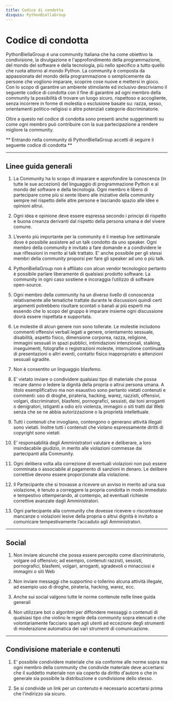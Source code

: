 ```yaml
---
title: Codice di condotta
disquis: PythonBiellaGroup
---
```


# Codice di condotta

PythonBiellaGroup é una community Italiana che ha come obiettivo la condivisione, la divulgazione e l'approfondimento della programmazione, del mondo del software e della tecnologia, più nello specifico a tutto quello che ruota attorno al mondo Python.
La community è composta da appassionatə del mondo della programmazione o semplicemente da persone che vogliono imparare, scoprire cose nuove e mettersi in gioco.
Con lo scopo di garantire un ambiente stimolante ed inclusivo descriviamo il seguente codice di condotta con il fine di garantire ad ogni membro della community la possibilità di trovare un luogo sicuro, rispettoso e accogliente, senza incorrere in forme di molestia o esclusione basate su: razza, sesso, orientamenti politico-religiosi o altre potenziali categorie discriminatorie.

Oltre a questo nel codice di condotta sono presenti anche suggerimenti su come ogni membro può contribuire con la sua partecipazione a rendere migliore la community.

** Entrando nella community di PythonBiellaGroup accetti di seguire il seguente codice di condotta **

---

## Linee guida generali

1. La Community ha lo scopo di imparare e approfondire la conoscenza (in tutte le sue accezioni) del linguaggio di programmazione Python e al mondo del software e della tecnologia. Ogni membro è libero di partecipare come più si sente libero alle iniziative della community sempre nel rispetto delle altre persone e lasciando spazio alle idee e opinioni altrui.

2. Ogni idea e opinione deve essere espressa secondo i principi di rispetto e buona creanza derivanti dal rispetto della persona umana e del vivere comune.

2. L’evento più importante per la community é il meetup live settimanale dove è possibile assistere ad un talk condotto da uno speaker. Ogni membro della community è invitato a fare domande e a condividere le sue riflessioni in merito al talk trattato. E’ anche possibile per gli stessi membri della community proporsi per fare gli speaker ad uno o più talk.

3. PythonBiellaGroup non è affiliato con alcun vendor tecnologico pertanto è possibile parlare liberamente di qualsiasi prodotto software. La community in ogni caso sostiene e incoraggia l’utilizzo di software open-source.

4. Ogni membro della community ha un diverso livello di conoscenza relativamente alle tematiche trattate durante le discussioni quindi certi argomenti potrebbero risultare scontati o banali ai più esperti ma essendo che lo scopo del gruppo è imparare insieme ogni discussione dovrà essere rispettata e supportata.

5. Le molestie di alcun genere non sono tollerate. Le molestie includono commenti offensivi verbali legati a genere, orientamento sessuale, disabilità, aspetto fisico, dimensione corporea, razza, religione, immagini sessuali in spazi pubblici, intimidazioni intenzionali, stalking, inseguimenti, fotografie o registrazioni moleste, interruzione continuata di presentazioni o altri eventi, contatto fisico inappropriato e attenzioni sessuali sgradite.

6. Non è consentito un linguaggio blasfemo.

7. E’ vietato inviare o condividere qualsiasi tipo di materiale che possa recare danno o ledere la dignità della propria o altrui persona umana.
A titolo esemplificativo ma non esaustivo sono pertanto vietati contenuti e commenti: uso di droghe, pirateria, hacking, warez, razzisti, offensivi, volgari, discriminatori, blasfemi, pornografici, sessisti, dai toni arroganti o denigratori, istiganti a odio e/o violenza, immagini o siti tratti dal Web senza che se ne abbia autorizzazione o la proprietà intellettuale.

8. Tutti i contenuti che invogliano, contengono o generano attività illegali sono vietati. Inoltre tutti i contenuti che violano espressamente diritti di copyright sono vietati

9. E’ responsabilità degli Amministratori valutare e deliberare, a loro insindacabile giudizio, in merito alle violazioni commesse dai partecipanti alla Community.

10. Ogni delibera volta alla correzione di eventuali violazioni non può essere comminata o associabile al pagamento di sanzioni in denaro. Le delibere correttive devono essere proporzionate alla violazione.

11. Il Partecipante che si trovasse a ricevere un avviso in merito ad una sua violazione, è tenuto a correggere la propria condotta in modo immediato e tempestivo ottemperando, al contempo, ad eventuali richieste correttive avanzate dagli Amministratori.

12. Ogni partecipante alla community che dovesse ricevere o riscontrasse mancanze o violazioni lesive della propria o altrui dignità è invitato a comunicare tempestivamente l’accaduto agli Amministratori.

---
## Social

1. Non inviare alcunché che possa essere percepito come discriminatorio, volgare od offensivo; ad esempio, contenuti razzisti, sessisti, pornografici, blasfemi, volgari, arroganti, sgradevoli o minacciosi e immagini o siti Web

2. Non inviare messaggi che supportino o tollerino alcuna attività illegale, ad esempio uso di droghe, pirateria, hacking, warez, ecc.

3. Anche sui social valgono tutte le norme contenute nelle linee guida generali

4. Non utilizzare bot o algoritmi per diffondere messaggi o contenuti di qualsiasi tipo che violino le regole della community sopra elencati e che volontariamente facciano spam agli utenti ad eccezione degli strumenti di moderazione automatica dei vari strumenti di comunicazione.

---
## Condivisione materiale e contenuti

1. E' possibile condividere materiale che sia conforme alle norme sopra ma ogni membro della community che condivide materiale deve accertarsi che il suddetto materiale non sia coperto da diritto d'autore o che in generale sia possibile la distribuzione e condivisione dello stesso.


2. Se si condivide un link per un contenuto é necessario accertarsi prima che l'indirizzo sia sicuro.